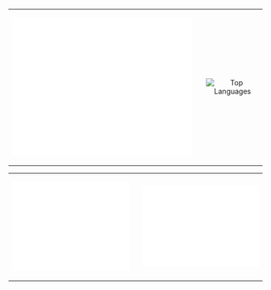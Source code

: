 <div align="center">
  <table>
    <tr>
      <td style="padding-right: 20px;">
        <p align="center">
          <img src="/github-metrics.svg" alt="Metrics" width="500">
        </p>
      </td>
      <td>
        <p align="center">
          <img src="https://github-readme-stats.vercel.app/api/top-langs/?username=BaoGeisty&size_weight=0&count_weight=1&layout=donut-vertical&hide=Shell,Batchfile&langs_count=8" alt="Top Languages"/>
<!--           <img src="https://github-readme-stats-git-masterrstaa-rickstaa.vercel.app/api/top-langs/?username=BaoGeist&size_weight=0&count_weight=1&layout=donut-vertical&langs_count=8&hide=Shell,Batchfile" alt="Top Languages"/> -->
        </p>
      </td>
    </tr>
  </table>
</div>

<div align="center">
  <table>
    <tr>
      <td style="padding-right: 20px;">
        <p align="center">
          <img src="/metrics.plugin.repositories.pinned.svg" alt="Metrics" width="400" />
        </p>
      </td>
      <td>
        <p align="center">
          <img src="/metrics.plugin.isocalendar.fullyear.svg" alt="Metrics" width="400">
        </p>
      </td>
    </tr>
  </table>
</div>


